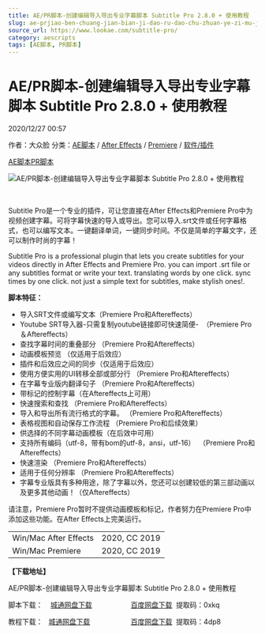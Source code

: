 ```yaml
---
title: AE/PR脚本-创建编辑导入导出专业字幕脚本 Subtitle Pro 2.8.0 + 使用教程
slug: ae-prjiao-ben-chuang-jian-bian-ji-dao-ru-dao-chu-zhuan-ye-zi-mu-jiao-ben-subtitle-pro-2-8-0-shi-yong-jiao-cheng
source_url: https://www.lookae.com/subtitle-pro/
category: aescripts
tags: [AE脚本, PR脚本]
---
```

# AE/PR脚本-创建编辑导入导出专业字幕脚本 Subtitle Pro 2.8.0 + 使用教程

2020/12/27 00:57

作者：大众脸
分类：[AE脚本](https://www.lookae.com/after-effects/aescripts/) / [After Effects](https://www.lookae.com/after-effects/) / [Premiere](https://www.lookae.com/qitarjcj/premierezy/) / [软件/插件](https://www.lookae.com/qitarjcj/)

[AE脚本](https://www.lookae.com/tag/ae%e8%84%9a%e6%9c%ac/)[PR脚本](https://www.lookae.com/tag/pr%e8%84%9a%e6%9c%ac/)

![AE/PR脚本-创建编辑导入导出专业字幕脚本 Subtitle Pro 2.8.0 + 使用教程](https://www.lookae.com/wp-content/uploads/2020/12/Subtitle-Pro-.jpg "AE/PR脚本-创建编辑导入导出专业字幕脚本 Subtitle Pro 2.8.0 + 使用教程-LookAE.com")

﻿

Subtitle Pro是一个专业的插件，可让您直接在After Effects和Premiere Pro中为视频创建字幕。可将字幕快速的导入或导出。您可以导入.srt文件或任何字幕格式，也可以编写文本。一键翻译单词，一键同步时间。不仅是简单的字幕文字，还可以制作时尚的字幕！

Subtitle Pro is a professional plugin that lets you create subtitles for your videos directly in After Effects and Premiere Pro. you can import .srt file or any subtitles format or write your text. translating words by one click. sync times by one click. not just a simple text for subtitles, make stylish ones!.

**脚本特征：**

* 导入SRT文件或编写文本（Premiere Pro和Aftereffects）
* Youtube SRT导入器-只需复制youtube链接即可快速简便-  （Premiere Pro＆Aftereffects）
* 查找字幕时间的重叠部分 （Premiere Pro和Aftereffects）
* 动画模板预览 （仅适用于后效应）
* 插件和后效应之间的同步（仅适用于后效应）
* 使用方便实用的UI转移全部或部分行 （Premiere Pro和Aftereffects）
* 在字幕专业版内翻译句子 （Premiere Pro和Aftereffects）
* 带标记的控制字幕（在Aftereffects上可用）
* 快速搜索和查找 （Premiere Pro和Aftereffects）
* 导入和导出所有流行格式的字幕。 （Premiere Pro和Aftereffects）
* 表格视图和自动保存工作流程 （Premiere Pro和后续效果）
* 供选择的不同字幕动画模板（在后效中可用）
* 支持所有编码（utf-8，带有bom的utf-8，ansi，utf-16）  （Premiere Pro和Aftereffects）
* 快速渲染 （Premiere Pro和Aftereffects）
* 适用于任何分辨率 （Premiere Pro和Aftereffects）
* 字幕专业版具有多种用途，除了字幕以外，您还可以创建较低的第三部动画以及更多其他动画！（仅Aftereffects）

请注意，Premiere Pro暂时不提供动画模板和标记，作者努力在Premiere Pro中添加这些功能。在After Effects上完美运行。

|  |  |
| --- | --- |
| Win/Mac After Effects | 2020, CC 2019 |
| Win/Mac Premiere | 2020, CC 2019 |

**【下载地址】**

AE/PR脚本-创建编辑导入导出专业字幕脚本 Subtitle Pro 2.8.0 + 使用教程

脚本下载：    [城通网盘下载](https://089u.com/file/680462-477403769)                    [百度网盘下载](https://pan.baidu.com/s/1Bw39VIro1K0CLgfdmsKvhg)  提取码：0xkq

教程下载：   [城通网盘下载](https://089u.com/file/680462-477403931)                     [百度网盘下载](https://pan.baidu.com/s/1f5We4fWaKGGxaPk9uWSWsg)  提取码：4dp8
